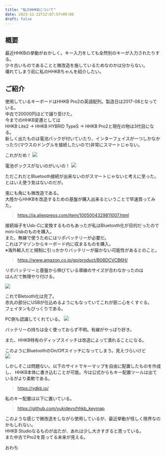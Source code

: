 ```yaml
---
title: "私のHHKBについて"
date: 2023-12-22T12:07:57+09:00
draft: false 
---
```

## 概要
最近HHKBの挙動がおかしく。キー入力をしても全然別のキーが入力されたりする。  
少々古いものであることと微改造を施しているためなのかは分からない。  
壊れてしまう前に私のHHKBちゃんを紹介したい。 
## ご紹介 
使用しているキーボードはHHKB Pro2の英語配列。製造日は2017-08となっている。  
中古で20000円ほどで譲り受けた。  
今までのHHKB変遷としては  
HHKB Lite2 → HHKB HYBRID TypeS → HHKB Pro2と現在の物は3代目になる。  
新しく出たものは電池パックが付いていたり、インターフェイスが一つしかなかったり(マウスのドングルを接続したいので)非常にスマートじゃない。  

これがだめ！
![](/images/20231222/SS2023-12-2212.30.35.jpg)  

電池ボックスがないのがいいの！
![](/images/20231222/20231222_175050.jpg)

ただこれだとBluetooth接続が出来ないのがスマートじゃないと考えに至った。  
とはいえ使う気はないのだが。   

兎にも角にも微改造である。  
大陸からHHKBを改造するための基盤が購入出来るということで早速買ってみた。  

> https://ja.aliexpress.com/item/1005004329811007.html

接続端子をUsb-Cに変換するものもあったが私はBluetooth化が目的だったので  
mini-Usbのものを購入。  
また、無線で使うためにはリポバッテリーが必要だ。  
これはアマゾンからキーボード内に収まるものを購入。  
※海外輸入だと規制に引っかかりバッテリーが届かない可能性があるとのこと。  

> https://www.amazon.co.jp/gp/product/B08DCVCB6H/

リポバッテリーと基盤から伸びている導線のサイズが合わなかったのは  
はんだで無理やり付ける。  

![](/images/20231222/20221103_135660.jpg)

これでBletooth化は完了。  
赤丸の部分にUSBが仕込めるようにもなっていてこれが厨ニ心をくすぐる。  
フェイタンもびっくりである。  

PC側も認識してくれている。
![](/images/20231222/SS2023-12-2217.03.09.jpg)
  
バッテリーの持ちは全く使っておらず不明。有線がやっぱり好き。

また、HHKB特有のディップスイッチは改造によって潰れることになる。  

このようにBluetoothのOn/Offスイッチになってしまう。見えづらいけど  
![](/images/20231222/20231222_121526.jpg)

しかしそこは問題ない。以下のサイトでキーマップを自由に配置したものを作成し、
HHKB本体に書き込むことが可能。今は公式からもキー配置ツールは出ているがより柔軟である。

> https://ydkb.io/

私のキー配置は以下に置いている。  
> https://github.com/yukidevv/hhkb_keymap

このような感じで微改造をしながら使用しているが、最近挙動が怪しく限界なのかもしれない。  
HHKB Studioなるものが出たが、あれは少し大きすぎると思っている。  
また中古でPro2を買ってる未来が見える。  

おわち